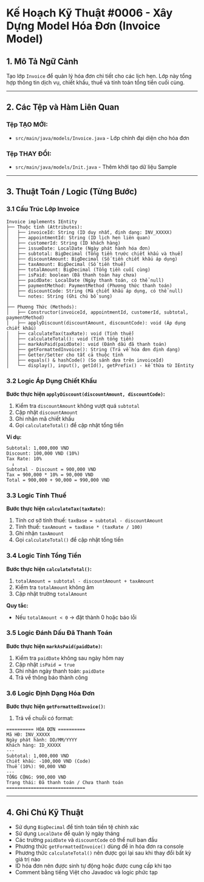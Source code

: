 # Kế Hoạch Kỹ Thuật #0006 - Xây Dựng Model Hóa Đơn (Invoice Model)

## 1. Mô Tả Ngữ Cảnh

Tạo lớp `Invoice` để quản lý hóa đơn chi tiết cho các lịch hẹn. Lớp này tổng hợp thông tin dịch vụ, chiết khấu, thuế và tính toán tổng tiền cuối cùng.

---

## 2. Các Tệp và Hàm Liên Quan

### Tệp TẠO MỚI:

- `src/main/java/models/Invoice.java` - Lớp chính đại diện cho hóa đơn

### Tệp THAY ĐỔI:

- `src/main/java/models/Init.java` - Thêm khởi tạo dữ liệu Sample

---

## 3. Thuật Toán / Logic (Từng Bước)

### 3.1 Cấu Trúc Lớp Invoice

```
Invoice implements IEntity
├── Thuộc tính (Attributes):
│   ├── invoiceId: String (ID duy nhất, định dạng: INV_XXXXX)
│   ├── appointmentId: String (ID lịch hẹn liên quan)
│   ├── customerId: String (ID khách hàng)
│   ├── issueDate: LocalDate (Ngày phát hành hóa đơn)
│   ├── subtotal: BigDecimal (Tổng tiền trước chiết khấu và thuế)
│   ├── discountAmount: BigDecimal (Số tiền chiết khấu áp dụng)
│   ├── taxAmount: BigDecimal (Số tiền thuế)
│   ├── totalAmount: BigDecimal (Tổng tiền cuối cùng)
│   ├── isPaid: boolean (Đã thanh toán hay chưa)
│   ├── paidDate: LocalDate (Ngày thanh toán, có thể null)
│   ├── paymentMethod: PaymentMethod (Phương thức thanh toán)
│   ├── discountCode: String (Mã chiết khấu áp dụng, có thể null)
│   └── notes: String (Ghi chú bổ sung)
│
├── Phương Thức (Methods):
│   ├── Constructor(invoiceId, appointmentId, customerId, subtotal, paymentMethod)
│   ├── applyDiscount(discountAmount, discountCode): void (Áp dụng chiết khấu)
│   ├── calculateTax(taxRate): void (Tính thuế)
│   ├── calculateTotal(): void (Tính tổng tiền)
│   ├── markAsPaid(paidDate): void (Đánh dấu đã thanh toán)
│   ├── getFormattedInvoice(): String (Trả về hóa đơn định dạng)
│   ├── Getter/Setter cho tất cả thuộc tính
│   ├── equals() & hashCode() (So sánh dựa trên invoiceId)
│   └── display(), input(), getId(), getPrefix() - kế thừa từ IEntity
```

### 3.2 Logic Áp Dụng Chiết Khấu

**Bước thực hiện `applyDiscount(discountAmount, discountCode)`:**

1. Kiểm tra `discountAmount` không vượt quá `subtotal`
2. Cập nhật `discountAmount`
3. Ghi nhận mã chiết khấu
4. Gọi `calculateTotal()` để cập nhật tổng tiền

**Ví dụ:**

```
Subtotal: 1,000,000 VND
Discount: 100,000 VND (10%)
Tax Rate: 10%
  ↓
Subtotal - Discount = 900,000 VND
Tax = 900,000 * 10% = 90,000 VND
Total = 900,000 + 90,000 = 990,000 VND
```

### 3.3 Logic Tính Thuế

**Bước thực hiện `calculateTax(taxRate)`:**

1. Tính cơ sở tính thuế: `taxBase = subtotal - discountAmount`
2. Tính thuế: `taxAmount = taxBase * (taxRate / 100)`
3. Ghi nhận `taxAmount`
4. Gọi `calculateTotal()` để cập nhật tổng tiền

### 3.4 Logic Tính Tổng Tiền

**Bước thực hiện `calculateTotal()`:**

1. `totalAmount = subtotal - discountAmount + taxAmount`
2. Kiểm tra `totalAmount` không âm
3. Cập nhật trường `totalAmount`

**Quy tắc:**

- Nếu `totalAmount < 0` → đặt thành 0 hoặc báo lỗi

### 3.5 Logic Đánh Dấu Đã Thanh Toán

**Bước thực hiện `markAsPaid(paidDate)`:**

1. Kiểm tra `paidDate` không sau ngày hôm nay
2. Cập nhật `isPaid = true`
3. Ghi nhận ngày thanh toán: `paidDate`
4. Trả về thông báo thành công

### 3.6 Logic Định Dạng Hóa Đơn

**Bước thực hiện `getFormattedInvoice()`:**

1. Trả về chuỗi có format:

```
========== HÓA ĐƠN ==========
Mã HĐ: INV_XXXXX
Ngày phát hành: DD/MM/YYYY
Khách hàng: ID_XXXXX
---
Subtotal: 1,000,000 VND
Chiết khấu: -100,000 VND (Code)
Thuế (10%): 90,000 VND
---
TỔNG CỘNG: 990,000 VND
Trạng thái: Đã thanh toán / Chưa thanh toán
=============================
```

---

## 4. Ghi Chú Kỹ Thuật

- Sử dụng `BigDecimal` để tính toán tiền tệ chính xác
- Sử dụng `LocalDate` để quản lý ngày tháng
- Các trường `paidDate` và `discountCode` có thể null ban đầu
- Phương thức `getFormattedInvoice()` dùng để in hóa đơn ra console
- Phương thức `calculateTotal()` nên được gọi lại sau khi thay đổi bất kỳ giá trị nào
- ID hóa đơn nên được sinh tự động hoặc được cung cấp khi tạo
- Comment bằng tiếng Việt cho Javadoc và logic phức tạp
